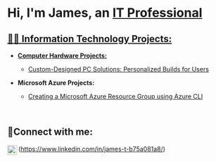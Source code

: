 <h1>Hi, I'm James, an <a href="http://linkedin.com/in/james-t-b75a081a8">IT Professional</h1>





<h2>👨‍💻 Information Technology Projects:</h2>


- <b>Computer Hardware Projects:</b>
  - [Custom-Designed PC Solutions: Personalized Builds for Users](https://github.com/JTTHEITGUY/Computer-Hardware-Project-Custom-Designed-PC-Solutions-Personalized-Builds-for-Users.git)

- <b>Microsoft Azure Projects:</b>
  - [Creating a Microsoft Azure Resource Group using Azure CLI](https://github.com/JTTHEITGUY/Creating-a-Microsoft-Azure-Resource-Group-using-Azure-CLI)


<p align="center">
<br />

</p>



<h2>🤳Connect with me:</h2>

[linkedin]: www.linkedin.com/in/james-t-b75a081a8

[<img align="left" alt="Josh | LinkedIn" width="22px" src="https://cdn.jsdelivr.net/npm/simple-icons@v3/icons/linkedin.svg" />][linkedin](https://www.linkedin.com/in/james-t-b75a081a8/)
